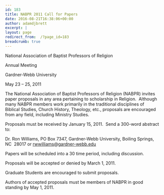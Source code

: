 ```yaml
---
id: 183
title: NABPR 2011 Call for Papers
date: 2016-08-21T16:38:06+00:00
author: adamdjbrett
excerpt: |
layout: page
redirect_from:  /?page_id=183
breadcrumb: true
---
```

National Association of Baptist Professors of Religion

Annual Meeting

Gardner-Webb University

May 23 – 25, 2011

The National Association of Baptist Professors of Religion (NABPR) invites paper proposals in any area pertaining to scholarship in Religion.  Although many NABPR members work primarily in the traditional disciplines of Biblical Studies, Church History, Theology, etc., proposals are encouraged from any field, including Ministry Studies.

Proposals must be received by January 15, 2011.  Send a 300-word abstract to:

Dr. Ron Williams, PO Box 7347, Gardner-Webb University, Boiling Springs, NC  28017 or [rwwilliams@gardner-webb.edu](mailto:nabprbelmont@mail.belmont.edu)

Papers will be scheduled into a 30 time period, including discussion.

Proposals will be accepted or denied by March 1, 2011.

Graduate Students are encouraged to submit proposals.

Authors of accepted proposals must be members of NABPR in good standing by May 1, 2011.
